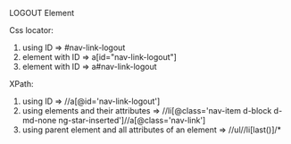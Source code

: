 LOGOUT Element

Css locator:
1) using ID =>  #nav-link-logout
2) element with ID => a[id="nav-link-logout"]
3) element with ID => a#nav-link-logout

XPath:
1) using ID => //a[@id='nav-link-logout']
2) using elements and their attributes => //li[@class='nav-item d-block d-md-none ng-star-inserted']//a[@class='nav-link']
3) using parent element and all attributes of an element => //ul//li[last()]/*
